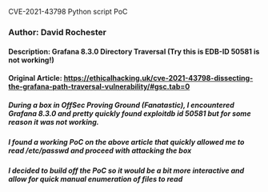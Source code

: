 CVE-2021-43798 Python script PoC

### Author: David Rochester 
#### Description: Grafana 8.3.0 Directory Traversal (Try this is EDB-ID 50581 is not working!)

#### Original Article: https://ethicalhacking.uk/cve-2021-43798-dissecting-the-grafana-path-traversal-vulnerability/#gsc.tab=0

##### During a box in OffSec Proving Ground (Fanatastic), I encountered Grafana 8.3.0 and pretty quickly found exploitdb id 50581 but for some reason it was not working.
##### I found a working PoC on the above article that quickly allowed me to read /etc/passwd and proceed with attacking the box
##### I decided to build off the PoC so it would be a bit more interactive and allow for quick manual enumeration of files to read

